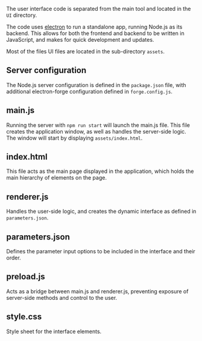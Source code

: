 The user interface code is separated from the main tool and located in the `UI` directory.

The code uses [electron](https://www.electronjs.org/) to run a standalone app, running Node.js as its backend. This allows for both the frontend and backend to be written in JavaScript, and makes for quick development and updates. 

Most of the files UI files are located in the sub-directory `assets`.

## Server configuration

The Node.js server configuration is defined in the `package.json` file, with additional electron-forge configuration defined in `forge.config.js`. 

## main.js

Running the server with `npm run start` will launch the main.js file. This file creates the application window, as well as handles the server-side logic. The window will start by displaying `assets/index.html`. 

## index.html

This file acts as the main page displayed in the application, which holds the main hierarchy of elements on the page.

## renderer.js

Handles the user-side logic, and creates the dynamic interface as defined in `parameters.json`. 

## parameters.json

Defines the parameter input options to be included in the interface and their order. 

## preload.js

Acts as a bridge between main.js and renderer.js, preventing exposure of server-side methods and control to the user. 

## style.css

Style sheet for the interface elements. 
